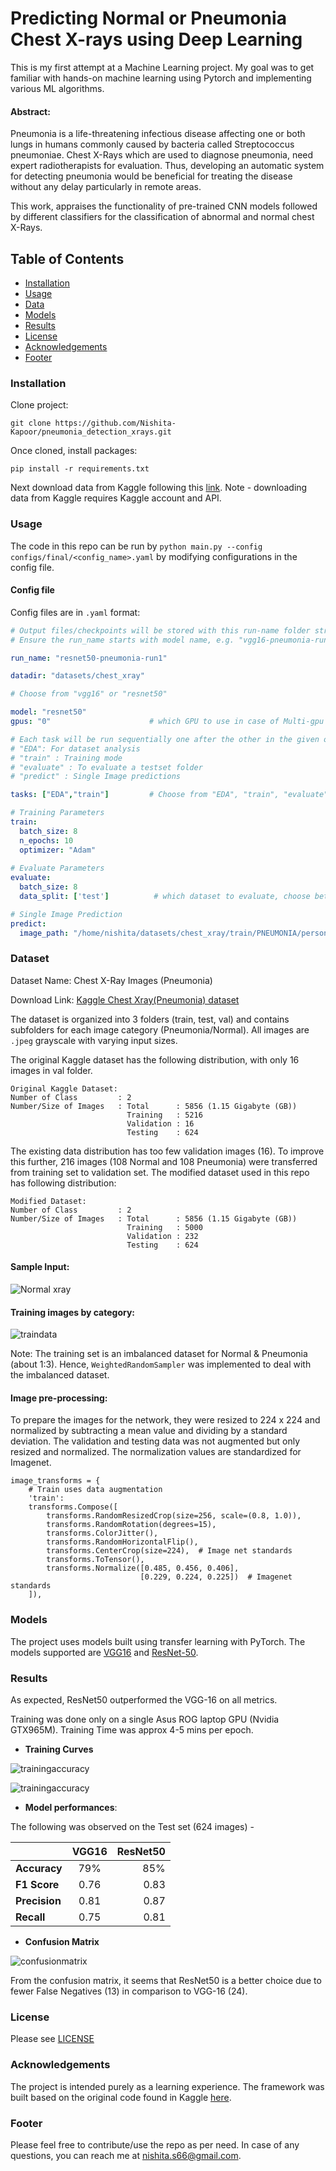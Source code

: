 # Predicting Normal or Pneumonia Chest X-rays using Deep Learning
This is my first attempt at a Machine Learning project. My goal was to get familiar with hands-on machine learning
using Pytorch and implementing various ML algorithms.

#### Abstract:
Pneumonia is a life-threatening infectious disease affecting one or both lungs in humans commonly caused by bacteria 
called Streptococcus pneumoniae. Chest X-Rays which are used to diagnose pneumonia, need expert radiotherapists for 
evaluation. Thus, developing an automatic system for detecting pneumonia would be beneficial for treating the disease 
without any delay particularly in remote areas. 

This work, appraises the functionality of pre-trained CNN models followed by different classifiers for
the classification of abnormal and normal chest X-Rays.

## Table of Contents

- [Installation](#installation)  
- [Usage](#usage)  
- [Data](#dataset)    
- [Models](#models)    
- [Results](#results)    
- [License](#license)
- [Acknowledgements](#acknowledgements)     
- [Footer](#footer)
      
### Installation
Clone project:
```
git clone https://github.com/Nishita-Kapoor/pneumonia_detection_xrays.git
```
Once cloned, install packages:
```
pip install -r requirements.txt
```
Next download data from Kaggle following this [link](https://www.kaggle.com/paultimothymooney/chest-xray-pneumonia).
Note - downloading data from Kaggle requires Kaggle account and API.

### Usage
The code in this repo can be run by ```python main.py --config configs/final/<config_name>.yaml``` 
by modifying configurations in the config file.

#### Config file
Config files are in ```.yaml``` format:

```yaml
# Output files/checkpoints will be stored with this run-name folder structure.
# Ensure the run_name starts with model name, e.g. "vgg16-pneumonia-run1" or "resnet50-debug"

run_name: "resnet50-pneumonia-run1"  

datadir: "datasets/chest_xray"    

# Choose from "vgg16" or "resnet50"

model: "resnet50"   
gpus: "0"                      # which GPU to use in case of Multi-gpu

# Each task will be run sequentially one after the other in the given order:
# "EDA": For dataset analysis
# "train" : Training mode
# "evaluate" : To evaluate a testset folder
# "predict" : Single Image predictions

tasks: ["EDA","train"]         # Choose from "EDA", "train", "evaluate", "predict"

# Training Parameters
train:
  batch_size: 8          
  n_epochs: 10           
  optimizer: "Adam"       
  
# Evaluate Parameters
evaluate:
  batch_size: 8                 
  data_split: ['test']          # which dataset to evaluate, choose between 'train', 'val', 'test'

# Single Image Prediction
predict:
  image_path: "/home/nishita/datasets/chest_xray/train/PNEUMONIA/person1_bacteria_2.jpeg"  

```

### Dataset
Dataset Name: Chest X-Ray Images (Pneumonia) 

Download Link: [Kaggle Chest Xray(Pneumonia) dataset](https://www.kaggle.com/paultimothymooney/chest-xray-pneumonia)

The dataset is organized into 3 folders (train, test, val) and contains subfolders for
each image category (Pneumonia/Normal). All images are ```.jpeg``` grayscale with varying input sizes.

The original Kaggle dataset has the following distribution, with only 16 images in val folder.
```
Original Kaggle Dataset:
Number of Class         : 2
Number/Size of Images   : Total      : 5856 (1.15 Gigabyte (GB))
                          Training   : 5216 
                          Validation : 16  
                          Testing    : 624  
```
The existing data distribution has too few validation images (16). 
To improve this further, 216 images (108 Normal and 108 Pneumonia) were transferred from training set 
to validation set. The modified dataset used in this repo has following distribution:

```
Modified Dataset:
Number of Class         : 2
Number/Size of Images   : Total      : 5856 (1.15 Gigabyte (GB))
                          Training   : 5000 
                          Validation : 232 
                          Testing    : 624  
```
#### Sample Input:

![Normal xray](images/sample_images.png)

#### Training images by category: 

![traindata](images/train_category.png)

Note: The training set is an imbalanced dataset for Normal & Pneumonia (about 1:3). Hence, 
```WeightedRandomSampler``` was implemented to deal with the imbalanced dataset.

#### Image pre-processing:
To prepare the images for the network, they were resized to 224 x 224 and normalized by 
subtracting a mean value and dividing by a standard deviation. The validation and testing data was not augmented 
but only resized and normalized. The normalization values are standardized for Imagenet.

```
image_transforms = {
    # Train uses data augmentation
    'train':
    transforms.Compose([
        transforms.RandomResizedCrop(size=256, scale=(0.8, 1.0)),
        transforms.RandomRotation(degrees=15),
        transforms.ColorJitter(),
        transforms.RandomHorizontalFlip(),
        transforms.CenterCrop(size=224),  # Image net standards
        transforms.ToTensor(),
        transforms.Normalize([0.485, 0.456, 0.406],
                             [0.229, 0.224, 0.225])  # Imagenet standards
    ]),  
```


 ### Models
The project uses models built using transfer learning with PyTorch. The models supported are [VGG16](https://arxiv.org/pdf/1409.1556.pdf) and 
[ResNet-50](https://arxiv.org/pdf/1512.03385.pdf). 


### Results
As expected, ResNet50 outperformed the VGG-16 on all metrics. 

Training was done only on a single Asus ROG laptop GPU (Nvidia GTX965M).
Training Time was approx 4-5 mins per epoch.

- **Training Curves** 

![trainingaccuracy](images/training_accuracies.png)


![trainingaccuracy](images/training_loss.png)

- **Model performances**:
  
The following was observed on the Test set (624 images) -

|               |  VGG16    | ResNet50  |
| ------------- |:---------:| ---------:|
| **Accuracy**  |    79%    |    85%    |
| **F1 Score**  |    0.76   |    0.83   |
| **Precision** |    0.81   |    0.87   |
| **Recall**    |    0.75   |    0.81   |


- **Confusion Matrix**

![confusionmatrix](images/confusion_matrices.png)

From the confusion matrix, it seems that ResNet50 is a better choice due to fewer False Negatives (13) in comparison to VGG-16 (24).    
### License
Please see [LICENSE](./LICENSE)
    
### Acknowledgements
The project is intended purely as a learning experience. The framework was built based on the
original code found in Kaggle [here](https://www.kaggle.com/dnik007/pneumonia-detection-using-pytorch/comments). 

### Footer
Please feel free to contribute/use the repo as per need. In case of any questions,
you can reach me at <nishita.s66@gmail.com>.